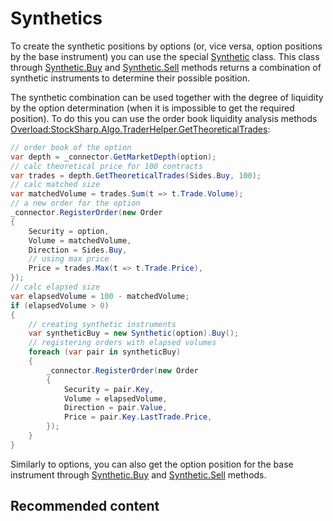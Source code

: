 # Synthetics

To create the synthetic positions by options (or, vice versa, option positions by the base instrument) you can use the special [Synthetic](xref:StockSharp.Algo.Derivatives.Synthetic) class. This class through [Synthetic.Buy](xref:StockSharp.Algo.Derivatives.Synthetic.Buy) and [Synthetic.Sell](xref:StockSharp.Algo.Derivatives.Synthetic.Sell) methods returns a combination of synthetic instruments to determine their possible position. 

The synthetic combination can be used together with the degree of liquidity by the option determination (when it is impossible to get the required position). To do this you can use the order book liquidity analysis methods [Overload:StockSharp.Algo.TraderHelper.GetTheoreticalTrades](xref:Overload:StockSharp.Algo.TraderHelper.GetTheoreticalTrades): 

```cs
// order book of the option
var depth = _connector.GetMarketDepth(option);
// calc theoretical price for 100 contracts
var trades = depth.GetTheoreticalTrades(Sides.Buy, 100);
// calc matched size
var matchedVolume = trades.Sum(t => t.Trade.Volume);
// a new order for the option
_connector.RegisterOrder(new Order
{
	Security = option,
	Volume = matchedVolume,
	Direction = Sides.Buy,
	// using max price
	Price = trades.Max(t => t.Trade.Price),
});
// calc elapsed size
var elapsedVolume = 100 - matchedVolume;
if (elapsedVolume > 0)
{
	// creating synthetic instruments
	var syntheticBuy = new Synthetic(option).Buy();
	// registering orders with elapsed volumes
	foreach (var pair in syntheticBuy)
	{
		_connector.RegisterOrder(new Order
		{
			Security = pair.Key,
			Volume = elapsedVolume,
			Direction = pair.Value,
			Price = pair.Key.LastTrade.Price,
		});
	}
}
```

Similarly to options, you can also get the option position for the base instrument through [Synthetic.Buy](xref:StockSharp.Algo.Derivatives.Synthetic.Buy) and [Synthetic.Sell](xref:StockSharp.Algo.Derivatives.Synthetic.Sell) methods. 

## Recommended content
